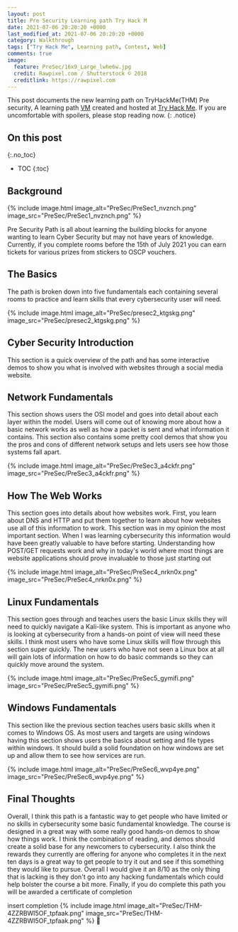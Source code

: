 ```yaml
---
layout: post
title: Pre Security Learning path Try Hack M
date: 2021-07-06 20:20:20 +0000
last_modified_at: 2021-07-06 20:20:20 +0000
category: Walkthrough
tags: ["Try Hack Me", Learning path, Contest, Web]
comments: true
image:
  feature: PreSec/16x9_Large_lwhe6w.jpg
  credit: Rawpixel.com / Shutterstock © 2018
  creditlink: https://rawpixel.com
---
```


This post documents the new learning path on TryHackMe(THM) Pre security, A learning path [VM][1] created and hosted at [Try Hack Me][2]. If you are uncomfortable with spoilers, please stop reading now.
{: .notice}

<!--more-->

## On this post
{:.no_toc}

* TOC
{:toc}

## Background
{% include image.html image_alt="PreSec/PreSec1_nvznch.png" image_src="PreSec/PreSec1_nvznch.png" %}

Pre Security Path is all about learning the building blocks for anyone wanting to learn Cyber Security but may not have years of knowledge. Currently, if you complete rooms before the 15th of July 2021 you can earn tickets for various prizes from stickers to OSCP vouchers.

## The Basics
The path is broken down into five fundamentals each containing several rooms to practice and learn skills that every cybersecurity user will need.

{% include image.html image_alt="PreSec/presec2_ktgskg.png" image_src="PreSec/presec2_ktgskg.png" %}

## Cyber Security Introduction
This section is a quick overview of the path and has some interactive demos to show you what is involved with websites through a social media website.

## Network Fundamentals
This section shows users the OSI model and goes into detail about each layer within the model. Users will come out of knowing more about how a basic network works as well as how a packet is sent and what information it contains. This section also contains some pretty cool demos that show you the pros and cons of different network setups and lets users see how those systems fall apart. 

{% include image.html image_alt="PreSec/PreSec3_a4ckfr.png" image_src="PreSec/PreSec3_a4ckfr.png" %}

## How The Web Works
This section goes into details about how websites work. First, you learn about DNS and HTTP and put them together to learn about how websites use all of this information to work. This section was in my opinion the most important section. When I was learning cybersecurity this information would have been greatly valuable to have before starting. Understanding how POST/GET requests work and why in today's world where most things are website applications should prove invaluable to those just starting out

{% include image.html image_alt="PreSec/PreSec4_nrkn0x.png" image_src="PreSec/PreSec4_nrkn0x.png" %}

## Linux Fundamentals
This section goes through and teaches users the basic Linux skills they will need to quickly navigate a Kali-like system. This is important as anyone who is looking at cybersecurity from a hands-on point of view will need these skills. I think most users who have some Linux skills will flow through this section super quickly. The new users who have not seen a Linux box at all will gain lots of information on how to do basic commands so they can quickly move around the system.

{% include image.html image_alt="PreSec/PreSec5_gymifi.png" image_src="PreSec/PreSec5_gymifi.png" %}

## Windows Fundamentals
This section like the previous section teaches users basic skills when it comes to Windows OS. As most users and targets are using windows having this section shows users the basics about setting and file types within windows. It should build a solid foundation on how windows are set up and allow them to see how services are run.

{% include image.html image_alt="PreSec/PreSec6_wvp4ye.png" image_src="PreSec/PreSec6_wvp4ye.png" %}

## Final Thoughts

Overall, I think this path is a fantastic way to get people who have limited or no skills in cybersecurity some basic fundamental knowledge. The course is designed in a great way with some really good hands-on demos to show how things work. I think the combination of reading, and demos should create a solid base for any newcomers to cybersecurity. I also think the rewards they currently are offering for anyone who completes it in the next ten days is a great way to get people to try it out and see if this something they would like to pursue. Overall I would give it an 8/10 as the only thing that is lacking is they don't go into any hacking fundamentals which could help bolster the course a bit more.
Finally, if you do complete this path you will be awarded a certificate of completion

insert completion
{% include image.html image_alt="PreSec/THM-4ZZRBWI5OF_tpfaak.png" image_src="PreSec/THM-4ZZRBWI5OF_tpfaak.png" %}
:dancer:

[1]: https://tryhackme.com/path/outline/presecurity
[2]: https://tryhackme.com
